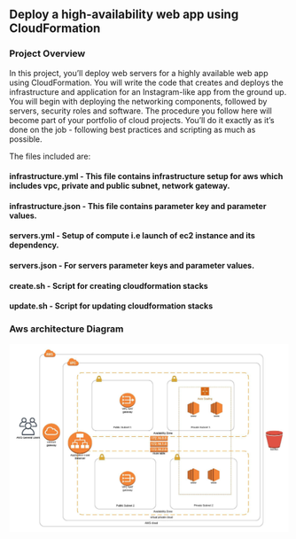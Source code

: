 ## Deploy a high-availability web app using CloudFormation

### Project Overview

<p>In this project, you’ll deploy web servers for a highly available web app using CloudFormation. You will write the code that creates and deploys the infrastructure and application for an Instagram-like app from the ground up. You will begin with deploying the networking components, followed by servers, security roles and software. The procedure you follow here will become part of your portfolio of cloud projects. You’ll do it exactly as it’s done on the job - following best practices and scripting as much as possible. </p>

<p>The files included are:</p> 

<h4>infrastructure.yml - This file contains infrastructure setup for aws which includes vpc, private and public subnet, network gateway.</h4>
<h4>infrastructure.json - This file contains parameter key and parameter values.</h4>
<h4>servers.yml - Setup of compute i.e launch of ec2 instance and its dependency.</h4>
<h4>servers.json - For servers parameter keys and parameter values.</h4>

<h4>create.sh - Script for creating cloudformation stacks</h4>
<h4>update.sh - Script for updating cloudformation stacks</h4>

### Aws architecture Diagram
![Alt text](/architecture_diagram.jpeg?raw=true "Aws architecture diagram")
